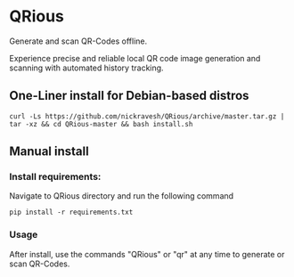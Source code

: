 # QRious
Generate and scan QR-Codes offline.

Experience precise and reliable local QR code image generation and scanning with automated history tracking.

## One-Liner install for Debian-based distros
```
curl -Ls https://github.com/nickravesh/QRious/archive/master.tar.gz | tar -xz && cd QRious-master && bash install.sh
```
## Manual install
### Install requirements:
Navigate to QRious directory and run the following command
```
pip install -r requirements.txt
```

### Usage
After install, use the commands "QRious" or "qr" at any time to generate or scan QR-Codes.
